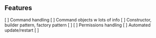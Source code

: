 Features
---
  [ ] Command handling
    [ ] Command objects w lots of info
    [ ] Constructor, builder pattern, factory pattern
    [ ]
  [ ] Permissions handling
  [ ] Automated update/restart
  [ ]